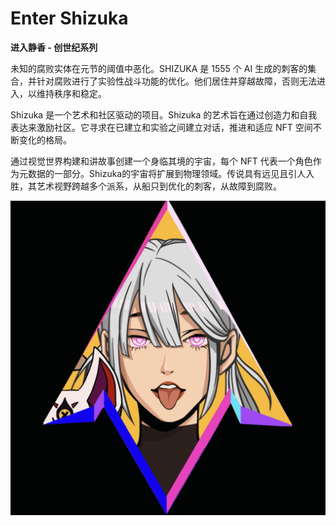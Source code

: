 # Enter Shizuka

**进入静香 - 创世纪系列**

未知的腐败实体在元节的阈值中恶化。SHIZUKA 是 1555 个 AI 生成的刺客的集合，并针对腐败进行了实验性战斗功能的优化。他们居住并穿越故障，否则无法进入，以维持秩序和稳定。

Shizuka 是一个艺术和社区驱动的项目。Shizuka 的艺术旨在通过创造力和自我表达来激励社区。它寻求在已建立和实验之间建立对话，推进和适应 NFT 空间不断变化的格局。

通过视觉世界构建和讲故事创建一个身临其境的宇宙，每个 NFT 代表一个角色作为元数据的一部分。Shizuka的宇宙将扩展到物理领域。传说具有远见且引人入胜，其艺术视野跨越多个派系，从船只到优化的刺客，从故障到腐败。

![nft](WX20220903-190515@2x.png)
